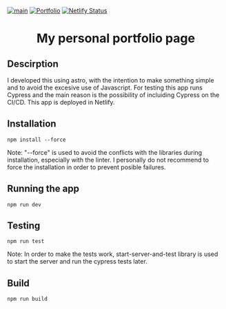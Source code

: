 [![main](https://github.com/schweigenderFlugel/portfolio/actions/workflows/main.yml/badge.svg)](https://github.com/schweigenderFlugel/portfolio/actions/workflows/main.yml)
[![Portfolio](https://img.shields.io/endpoint?url=https://cloud.cypress.io/badge/detailed/gr9djo/main&style=flat&logo=cypress)](https://cloud.cypress.io/projects/gr9djo/runs)
[![Netlify Status](https://api.netlify.com/api/v1/badges/07a247cb-ff61-4425-a271-fd770107e64c/deploy-status)](https://app.netlify.com/sites/facundo-castro/deploys)

<h1 align="center">My personal portfolio page</h1>

## Descirption
I developed this using astro, with the intention to make something simple and to avoid the excesive use of Javascript. For testing this app runs Cypress and the main reason is the possibility of incluiding Cypress on the CI/CD. This app is deployed in Netlify. 

## Installation

```
npm install --force
```
Note: "--force" is used to avoid the conflicts with the libraries during installation, especially with the linter. I personally do not recommend to force the installation in order to prevent posible failures. 

## Running the app

```
npm run dev
```

## Testing

```
npm run test
```
Note: In order to make the tests work, start-server-and-test library is used to start the server and run the cypress tests later. 

## Build
```
npm run build
```